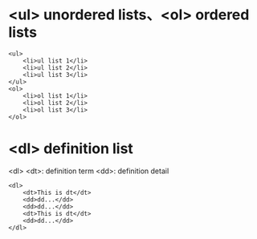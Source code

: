 # \<ul> unordered lists、\<ol> ordered lists
```
<ul>
    <li>ul list 1</li>
    <li>ul list 2</li>
    <li>ul list 3</li>
</ul>
<ol>
    <li>ol list 1</li>
    <li>ol list 2</li>
    <li>ol list 3</li>
</ol>
```
# \<dl> definition list
\<dl>
\<dt>: definition term
\<dd>: definition detail
```
<dl>
    <dt>This is dt</dt>
    <dd>dd...</dd>
    <dd>dd...</dd>
    <dt>This is dt</dt>
    <dd>dd...</dd>
</dl>
```